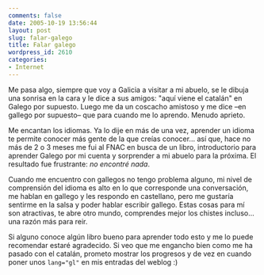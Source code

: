 ```yaml
---
comments: false
date: 2005-10-19 13:56:44
layout: post
slug: falar-galego
title: Falar galego
wordpress_id: 2610
categories:
- Internet
---
```


Me pasa algo, siempre que voy a Galicia a visitar a mi abuelo, se le dibuja una sonrisa en la cara y le dice a sus amigos: "aquí viene el catalán" en Galego por supuesto. Luego me da un coscacho amistoso y me dice –en gallego por supuesto– que para cuando me lo aprendo. Menudo aprieto.





Me encantan los idiomas. Ya lo dije en más de una vez, aprender un idioma te permite conocer más gente de la que creías conocer... así que, hace no más de 2 o 3 meses me fui al FNAC en busca de un libro, introductorio para aprender Galego por mi cuenta y sorprender a mi abuelo para la próxima. El resultado fue frustrante: _no encontré nada_.





Cuando me encuentro con gallegos no tengo problema alguno, mi nivel de comprensión del idioma es alto en lo que corresponde una conversación, me hablan en gallego y les respondo en castellano, pero me gustaría sentirme en la salsa y poder hablar escribir gallego. Estas cosas para mí son atractivas, te abre otro mundo, comprendes mejor los chistes incluso... una razón más para reir.





Si alguno conoce algún libro bueno para aprender todo esto y me lo puede recomendar estaré agradecido. Si veo que me engancho bien como me ha pasado con el catalán, prometo mostrar los progresos y de vez en cuando poner unos `lang="gl"` en mis entradas del weblog :)
